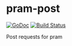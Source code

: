 # pram-post
[![GoDoc](http://img.shields.io/badge/go-documentation-brightgreen.svg?style=flat-square)](https://godoc.org/github.com/eirka/eirka-post)
[![Build Status](https://travis-ci.org/eirka/eirka-post.svg)](https://travis-ci.org/eirka/eirka-post)

Post requests for pram
